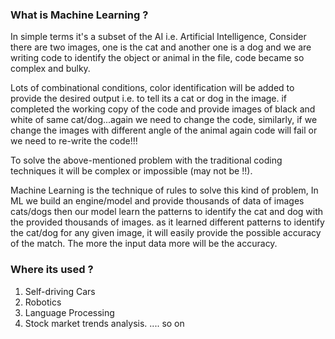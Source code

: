 ### What is Machine Learning ?

In simple terms it's a subset of the AI i.e. Artificial Intelligence, Consider there are two images, one is the cat and another one is a dog and we are writing code to identify the object or animal in the file, code became so complex and bulky.
  
Lots of combinational conditions, color identification will be added to provide the desired output i.e. to tell its a cat or dog in the image. if completed the working copy of the code and provide images of black and white of same cat/dog...again we need to change the code, similarly, if we change the images with different angle of the animal again code will fail or we need to re-write the code!!!

To solve the above-mentioned problem with the traditional coding techniques it will be complex or impossible (may not be !!).

Machine Learning is the technique of rules to solve this kind of problem, In ML we build an engine/model and provide thousands of data of images cats/dogs then our model learn the patterns to identify the cat and dog with the provided thousands of images. as it learned different patterns to identify the cat/dog for any given image, it will easily provide the possible accuracy of the match. The more the input data more will be the accuracy.


### Where its used ?

1. Self-driving Cars
2. Robotics
3. Language Processing
4. Stock market trends analysis.
.... so on





